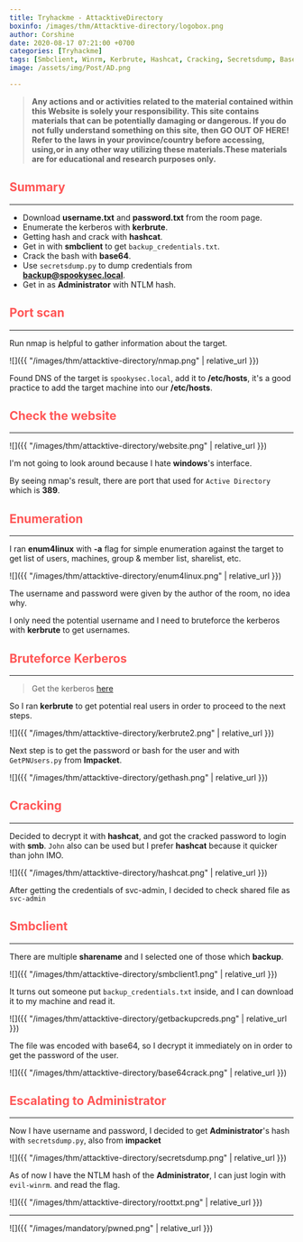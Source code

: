 ```yaml
---
title: Tryhackme - AttacktiveDirectory
boxinfo: /images/thm/Attacktive-directory/logobox.png
author: Corshine
date: 2020-08-17 07:21:00 +0700
categories: [Tryhackme]
tags: [Smbclient, Winrm, Kerbrute, Hashcat, Cracking, Secretsdump, Base64, Decode]
image: /assets/img/Post/AD.png

---
```


>   **Any actions and or activities related to the material contained within this Website is solely your responsibility. This site contains materials that can be potentially damaging or dangerous. If you do not fully understand something on this site, then GO OUT OF HERE! Refer to the laws in your province/country before accessing, using,or in any other way utilizing these materials.These materials are for educational and research purposes only.**


## **<span style='color:#ff5555'>Summary</span>**
***
- Download **username.txt** and **password.txt** from the room page.
- Enumerate the kerberos with **kerbrute**.
- Getting hash and crack with **hashcat**.
- Get in with **smbclient** to get `backup_credentials.txt`.
- Crack the bash with **base64**.
- Use `secretsdump.py` to dump credentials from **backup@spookysec.local**.
- Get in as **Administrator** with NTLM hash.


## **<span style='color:#ff5555'>Port scan</span>**
***

Run nmap is helpful to gather information about the target.

![]({{ "/images/thm/attacktive-directory/nmap.png" | relative_url }})

Found DNS of the target is `spookysec.local`, add it to **/etc/hosts**, it's a good practice to add the target machine into our **/etc/hosts**.

## **<span style='color:#ff5555'>Check the website</span>**
***

![]({{ "/images/thm/attacktive-directory/website.png" | relative_url }})

I'm not going to look around because I hate **windows**'s interface.

By seeing nmap's result, there are port that used for `Active Directory` which is **389**.

## **<span style='color:#ff5555'>Enumeration</span>**
***

I ran **enum4linux** with **-a** flag for simple enumeration against the target to get list of users, machines, group & member list, sharelist, etc. 

![]({{ "/images/thm/attacktive-directory/enum4linux.png" | relative_url }})

The username and password were given by the author of the room, no idea why.

I only need the potential username and I need to bruteforce the kerberos with **kerbrute** to get usernames.

## **<span style='color:#ff5555'>Bruteforce Kerberos</span>**
***

> Get the kerberos [here](https://github.com/ropnop/kerbrute)

So I ran **kerbrute** to get potential real users in order to proceed to the next steps.

![]({{ "/images/thm/attacktive-directory/kerbrute2.png" | relative_url }})

Next step is to get the password or bash for the user and with `GetPNUsers.py` from **Impacket**.

![]({{ "/images/thm/attacktive-directory/gethash.png" | relative_url }})

## **<span style='color:#ff5555'>Cracking</span>**
***

Decided to decrypt it with **hashcat**, and got the cracked password to login with **smb**. `John` also can be used but I prefer **hashcat** because it quicker than john IMO.

![]({{ "/images/thm/attacktive-directory/hashcat.png" | relative_url }})

After getting the credentials of svc-admin, I decided to check shared file as `svc-admin` 

## **<span style='color:#ff5555'>Smbclient</span>**
***

There are multiple **sharename** and I selected one of those which **backup**.

![]({{ "/images/thm/attacktive-directory/smbclient1.png" | relative_url }})

It turns out someone put `backup_credentials.txt` inside, and I can download it to my machine and read it.

![]({{ "/images/thm/attacktive-directory/getbackupcreds.png" | relative_url }})

The file was encoded with base64, so I decrypt it immediately on  in order to get the password of the user.

![]({{ "/images/thm/attacktive-directory/base64crack.png" | relative_url }})

## **<span style='color:#ff5555'>Escalating to Administrator</span>**
***

Now I have username and password, I decided to get **Administrator**'s hash with `secretsdump.py`, also from **impacket**

![]({{ "/images/thm/attacktive-directory/secretsdump.png" | relative_url }})

As of now I have the NTLM hash of the **Administrator**, I can just login with `evil-winrm`. and read the flag.

![]({{ "/images/thm/attacktive-directory/roottxt.png" | relative_url }})

***

![]({{ "/images/mandatory/pwned.png" | relative_url }})